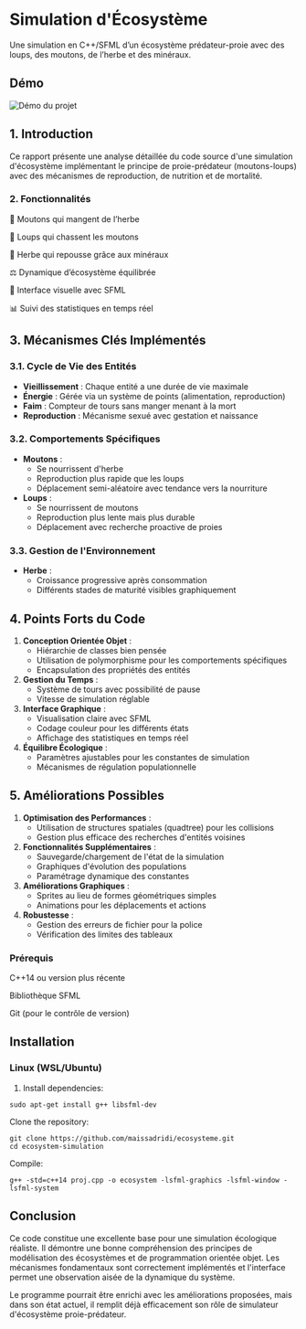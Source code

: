 # Simulation d'Écosystème
Une simulation en C++/SFML d’un écosystème prédateur-proie avec des loups, des moutons, de l’herbe et des minéraux.

## Démo
![Démo du projet](demo.gif)

## 1. Introduction
Ce rapport présente une analyse détaillée du code source d'une simulation d'écosystème implémentant le principe de proie-prédateur (moutons-loups) avec des mécanismes de reproduction, de nutrition et de mortalité.

### 2. Fonctionnalités

🐑 Moutons qui mangent de l’herbe

🐺 Loups qui chassent les moutons

🌱 Herbe qui repousse grâce aux minéraux

⚖️ Dynamique d’écosystème équilibrée

🎨 Interface visuelle avec SFML

📊 Suivi des statistiques en temps réel

## 3. Mécanismes Clés Implémentés

### 3.1. Cycle de Vie des Entités

- **Vieillissement** : Chaque entité a une durée de vie maximale
- **Énergie** : Gérée via un système de points (alimentation, reproduction)
- **Faim** : Compteur de tours sans manger menant à la mort
- **Reproduction** : Mécanisme sexué avec gestation et naissance

### 3.2. Comportements Spécifiques

- **Moutons** :
    - Se nourrissent d'herbe
    - Reproduction plus rapide que les loups
    - Déplacement semi-aléatoire avec tendance vers la nourriture
- **Loups** :
    - Se nourrissent de moutons
    - Reproduction plus lente mais plus durable
    - Déplacement avec recherche proactive de proies

### 3.3. Gestion de l'Environnement

- **Herbe** :
    - Croissance progressive après consommation
    - Différents stades de maturité visibles graphiquement

## 4. Points Forts du Code

1. **Conception Orientée Objet** :
    - Hiérarchie de classes bien pensée
    - Utilisation de polymorphisme pour les comportements spécifiques
    - Encapsulation des propriétés des entités
2. **Gestion du Temps** :
    - Système de tours avec possibilité de pause
    - Vitesse de simulation réglable
3. **Interface Graphique** :
    - Visualisation claire avec SFML
    - Codage couleur pour les différents états
    - Affichage des statistiques en temps réel
4. **Équilibre Écologique** :
    - Paramètres ajustables pour les constantes de simulation
    - Mécanismes de régulation populationnelle



## 5. Améliorations Possibles

1. **Optimisation des Performances** :
    - Utilisation de structures spatiales (quadtree) pour les collisions
    - Gestion plus efficace des recherches d'entités voisines
2. **Fonctionnalités Supplémentaires** :
    - Sauvegarde/chargement de l'état de la simulation
    - Graphiques d'évolution des populations
    - Paramétrage dynamique des constantes
3. **Améliorations Graphiques** :
    - Sprites au lieu de formes géométriques simples
    - Animations pour les déplacements et actions
4. **Robustesse** :
    - Gestion des erreurs de fichier pour la police
    - Vérification des limites des tableaux


### Prérequis
C++14 ou version plus récente

Bibliothèque SFML

Git (pour le contrôle de version)
## Installation

### Linux (WSL/Ubuntu)

1. Install dependencies:
```
sudo apt-get install g++ libsfml-dev
```
Clone the repository:

```
git clone https://github.com/maissadridi/ecosysteme.git
cd ecosystem-simulation
```
Compile:

```
g++ -std=c++14 proj.cpp -o ecosystem -lsfml-graphics -lsfml-window -lsfml-system
```

##  Conclusion

Ce code constitue une excellente base pour une simulation écologique réaliste. Il démontre une bonne compréhension des principes de modélisation des écosystèmes et de programmation orientée objet. Les mécanismes fondamentaux sont correctement implémentés et l'interface permet une observation aisée de la dynamique du système.

Le programme pourrait être enrichi avec les améliorations proposées, mais dans son état actuel, il remplit déjà efficacement son rôle de simulateur d'écosystème proie-prédateur.

